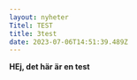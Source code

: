 ```yaml
---
layout: nyheter
Titel: TEST
title: 3test
date: 2023-07-06T14:51:39.489Z
---
```

**HEj, det här är en test**